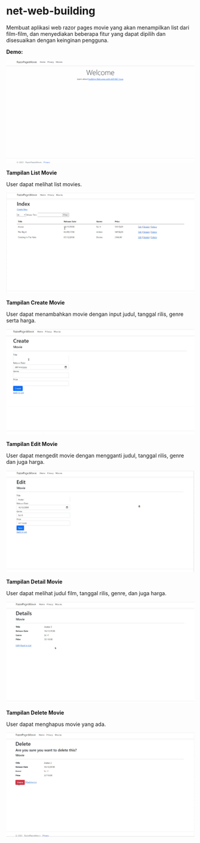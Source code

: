 # net-web-building

Membuat aplikasi web razor pages movie yang akan menampilkan list dari film-film, dan menyediakan beberapa fitur yang dapat dipilih dan disesuaikan dengan keinginan pengguna.

**Demo:**

![grid](/Images/pbkk.gif)

**Tampilan List Movie**

User dapat melihat list movies.

![home](/Images/home.jpg)

**Tampilan Create Movie**

User dapat menambahkan movie dengan input judul, tanggal rilis, genre serta harga.

![create](/Images/create.jpg)

**Tampilan Edit Movie**

User dapat mengedit movie dengan mengganti judul, tanggal rilis, genre dan juga harga.

![edit](/Images/edit.jpg)

**Tampilan Detail Movie**

User dapat melihat judul film, tanggal rilis, genre, dan juga harga.

![detail](/Images/detail.jpg)

**Tampilan Delete Movie**

User dapat menghapus movie yang ada.

![delete](/Images/delete.jpg)